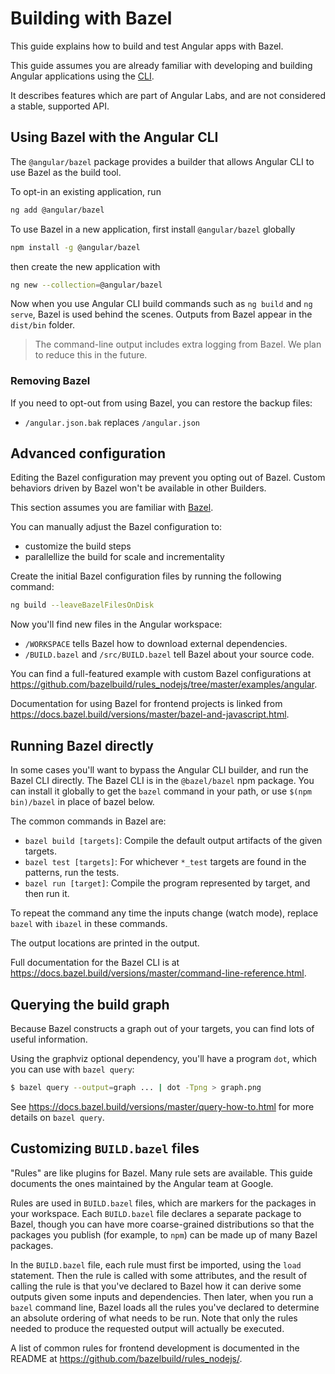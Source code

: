 # Building with Bazel

This guide explains how to build and test Angular apps with Bazel.


<div class="alert is-helpful">

This guide assumes you are already familiar with developing and building Angular applications using the [CLI](cli).

It describes features which are part of Angular Labs, and are not considered a stable, supported API.

</div>

## Using Bazel with the Angular CLI

The `@angular/bazel` package provides a builder that allows Angular CLI to use Bazel as the build tool.

To opt-in an existing application, run

```sh
ng add @angular/bazel
```

To use Bazel in a new application, first install `@angular/bazel` globally

```sh
npm install -g @angular/bazel
```

then create the new application with

```sh
ng new --collection=@angular/bazel
```

Now when you use Angular CLI build commands such as `ng build` and `ng serve`,
Bazel is used behind the scenes.
Outputs from Bazel appear in the `dist/bin` folder.

> The command-line output includes extra logging from Bazel.
> We plan to reduce this in the future.

### Removing Bazel

If you need to opt-out from using Bazel, you can restore the backup files:

- `/angular.json.bak` replaces `/angular.json`

## Advanced configuration

<div class="alert is-helpful">

Editing the Bazel configuration may prevent you opting out of Bazel.
Custom behaviors driven by Bazel won't be available in other Builders.

This section assumes you are familiar with [Bazel](https://docs.bazel.build).

</div>

You can manually adjust the Bazel configuration to:

* customize the build steps
* parallellize the build for scale and incrementality

Create the initial Bazel configuration files by running the following command:

```sh
ng build --leaveBazelFilesOnDisk
```

Now you'll find new files in the Angular workspace:

* `/WORKSPACE` tells Bazel how to download external dependencies.
* `/BUILD.bazel` and `/src/BUILD.bazel` tell Bazel about your source code.

You can find a full-featured example with custom Bazel configurations at https://github.com/bazelbuild/rules_nodejs/tree/master/examples/angular.

Documentation for using Bazel for frontend projects is linked from https://docs.bazel.build/versions/master/bazel-and-javascript.html.



## Running Bazel directly

In some cases you'll want to bypass the Angular CLI builder, and run the Bazel CLI directly.
The Bazel CLI is in the `@bazel/bazel` npm package.
You can install it globally to get the `bazel` command in your path, or use `$(npm bin)/bazel` in place of bazel below.

The common commands in Bazel are:

* `bazel build [targets]`: Compile the default output artifacts of the given targets.
* `bazel test [targets]`: For whichever `*_test` targets are found in the patterns, run the tests.
* `bazel run [target]`: Compile the program represented by target, and then run it.

To repeat the command any time the inputs change (watch mode), replace `bazel` with `ibazel` in these commands.

The output locations are printed in the output.

Full documentation for the Bazel CLI is at https://docs.bazel.build/versions/master/command-line-reference.html.


## Querying the build graph

Because Bazel constructs a graph out of your targets, you can find lots of useful information.

Using the graphviz optional dependency, you'll have a program `dot`, which you can use with `bazel query`:

```bash
$ bazel query --output=graph ... | dot -Tpng > graph.png
```

See https://docs.bazel.build/versions/master/query-how-to.html for more details on `bazel query`.


## Customizing `BUILD.bazel` files

"Rules" are like plugins for Bazel. Many rule sets are available. This guide documents the ones maintained by the Angular team at Google.

Rules are used in `BUILD.bazel` files, which are markers for the packages in your workspace. Each `BUILD.bazel` file declares a separate package to Bazel, though you can have more coarse-grained distributions so that the packages you publish (for example, to `npm`) can be made up of many Bazel packages.

In the `BUILD.bazel` file, each rule must first be imported, using the `load` statement. Then the rule is called with some attributes, and the result of calling the rule is that you've declared to Bazel how it can derive some outputs given some inputs and dependencies. Then later, when you run a `bazel` command line, Bazel loads all the rules you've declared to determine an absolute ordering of what needs to be run. Note that only the rules needed to produce the requested output will actually be executed.

A list of common rules for frontend development is documented in the README at https://github.com/bazelbuild/rules_nodejs/.

